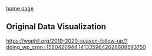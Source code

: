 [home page](/README.md)

## Original Data Visualization
https://wophil.org/2019-2020-season-follow-up/?doing_wp_cron=1580420944.1413359642028808593750



